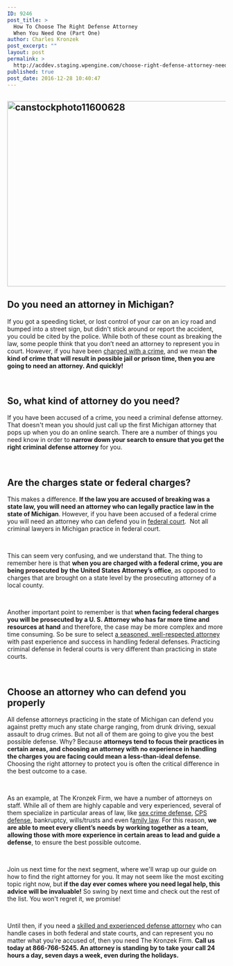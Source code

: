 ```yaml
---
ID: 9246
post_title: >
  How To Choose The Right Defense Attorney
  When You Need One (Part One)
author: Charles Kronzek
post_excerpt: ""
layout: post
permalink: >
  http://acddev.staging.wpengine.com/choose-right-defense-attorney-need-one-part-one.html
published: true
post_date: 2016-12-28 10:40:47
---
```

<h2><img class="alignnone size-large wp-image-9247" src="http://acddev.staging.wpengine.com/wp-content/uploads/2016/12/canstockphoto11600628-1024x683.jpg" alt="canstockphoto11600628" width="640" height="427" /></h2>
<h2></h2>
<h2><b>Do you need an attorney in Michigan?</b></h2>
<span style="font-weight: 400;">If you got a speeding ticket, or lost control of your car on an icy road and bumped into a street sign, but didn't stick around or report the accident, you could be cited by the police. While both of these count as breaking the law, some people think that you don’t need an attorney to represent you in court. However, if you have been </span><a href="http://acddev.staging.wpengine.com/" target="_blank"><span style="font-weight: 400;">charged with a crime</span></a><span style="font-weight: 400;">, and we mean </span><b>the kind of crime that will result in possible jail or prison time, then you are going to need an attorney. And quickly! </b>

&nbsp;
<h2><b>So, what kind of attorney do you need?</b></h2>
<span style="font-weight: 400;">If you have been accused of a crime, you need a criminal defense attorney. That doesn't mean you should just call up the first Michigan attorney that pops up when you do an online search. There are a number of things you need know in order to </span><b>narrow down your search to ensure that you get the right criminal defense attorney</b><span style="font-weight: 400;"> for you.</span>

&nbsp;
<h2><b>Are the charges state or federal charges?</b></h2>
<span style="font-weight: 400;">This makes a difference. </span><b>If the law you are accused of breaking was a state law, you will need an attorney who can legally practice law in the state of Michigan</b><span style="font-weight: 400;">. However, if you have been accused of a federal crime you will need an attorney who can defend you in </span><a href="http://www.uscourts.gov/" target="_blank"><span style="font-weight: 400;">federal court</span></a><span style="font-weight: 400;">.  Not all criminal lawyers in Michigan practice in federal court. </span>

&nbsp;

<span style="font-weight: 400;">This can seem very confusing, and we understand that. The thing to remember here is that </span><b>when you are charged with a federal crime, you are being prosecuted by the United States Attorney’s office</b><span style="font-weight: 400;">, as opposed to charges that are brought on a state level by the prosecuting attorney of a local county.</span>

&nbsp;

<span style="font-weight: 400;">Another important point to remember is that </span><b>when facing federal charges you will be prosecuted by a U. S. Attorney who has far more time and resources at hand</b><span style="font-weight: 400;"> and therefore, the case may be more complex and more time consuming. So be sure to select </span><a href="http://acddev.staging.wpengine.com/trial-attorneys.html#7" target="_blank"><span style="font-weight: 400;">a seasoned, well-respected attorney</span></a><span style="font-weight: 400;"> with past experience and success in handling federal defenses. Practicing criminal defense in federal courts is very different than practicing in state courts. </span>

&nbsp;
<h2><b>Choose an attorney who can defend you properly</b></h2>
<span style="font-weight: 400;">All defense attorneys practicing in the state of Michigan can defend you against pretty much any state charge ranging, from drunk driving, sexual assault to drug crimes. But not all of them are going to give you the best possible defense. Why? Because </span><b>attorneys tend to focus their practices in certain areas, and choosing an attorney with no experience in handling the charges you are facing could mean a less-than-ideal defense</b><span style="font-weight: 400;">. Choosing the right attorney to protect you is often the critical difference in the best outcome to a case. </span>

&nbsp;

<span style="font-weight: 400;">As an example, at The Kronzek Firm, we have a number of attorneys on staff. While all of them are highly capable and very experienced, several of them specialize in particular areas of law, like </span><a href="http://www.sexcrimeattorneys.com/" target="_blank"><span style="font-weight: 400;">sex crime defense</span></a><span style="font-weight: 400;">, </span><a href="http://www.childprotectiveservicesdefense.com/" target="_blank"><span style="font-weight: 400;">CPS defense</span></a><span style="font-weight: 400;">, bankruptcy, wills/trusts and even f</span><a href="http://www.midmichigandivorce.com/" target="_blank"><span style="font-weight: 400;">amily law</span></a><span style="font-weight: 400;">. For this reason, </span><b>we are able to meet every client’s needs by working together as a team, allowing those with more experience in certain areas to lead and guide a defense</b><span style="font-weight: 400;">, to ensure the best possible outcome.</span>

&nbsp;

<span style="font-weight: 400;">Join us next time for the next segment, where we'll wrap up our guide on how to find the right attorney for you. It may not seem like the most exciting topic right now, but</span><b> if the day ever comes where you need legal help, this advice will be invaluable!</b><span style="font-weight: 400;"> So swing by next time and check out the rest of the list. You won't regret it, we promise!</span>

&nbsp;

<span style="font-weight: 400;">Until then, if you need a </span><a href="http://acddev.staging.wpengine.com/" target="_blank"><span style="font-weight: 400;">skilled and experienced defense attorney</span></a><span style="font-weight: 400;"> who can handle cases in both federal and state courts, and can represent you no matter what you're accused of, then you need The Kronzek Firm. </span><b>Call us today at 866-766-5245. An attorney is standing by to take your call 24 hours a day, seven days a week, even during the holidays.</b>

&nbsp;